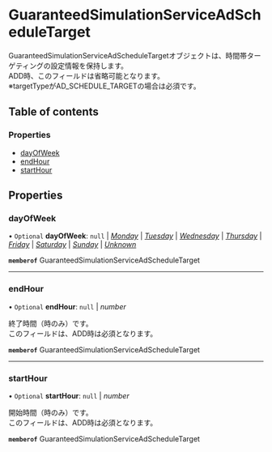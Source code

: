 # GuaranteedSimulationServiceAdScheduleTarget


<div lang=\"ja\"> GuaranteedSimulationServiceAdScheduleTargetオブジェクトは、時間帯ターゲティングの設定情報を保持します。<br> ADD時、このフィールドは省略可能となります。<br> ※targetTypeがAD_SCHEDULE_TARGETの場合は必須です。 </div> 

## Table of contents

### Properties

- [dayOfWeek](guaranteedsimulationserviceadscheduletarget.md#dayofweek)
- [endHour](guaranteedsimulationserviceadscheduletarget.md#endhour)
- [startHour](guaranteedsimulationserviceadscheduletarget.md#starthour)

## Properties

### dayOfWeek

• `Optional` **dayOfWeek**: ``null`` \| [*Monday*](./enums/guaranteedsimulationservicedayofweek.md#monday) \| [*Tuesday*](./enums/guaranteedsimulationservicedayofweek.md#tuesday) \| [*Wednesday*](./enums/guaranteedsimulationservicedayofweek.md#wednesday) \| [*Thursday*](./enums/guaranteedsimulationservicedayofweek.md#thursday) \| [*Friday*](./enums/guaranteedsimulationservicedayofweek.md#friday) \| [*Saturday*](./enums/guaranteedsimulationservicedayofweek.md#saturday) \| [*Sunday*](./enums/guaranteedsimulationservicedayofweek.md#sunday) \| [*Unknown*](./enums/guaranteedsimulationservicedayofweek.md#unknown)

**`memberof`** GuaranteedSimulationServiceAdScheduleTarget

___

### endHour

• `Optional` **endHour**: ``null`` \| *number*

<div lang=\"ja\"> 終了時間（時のみ）です。<br> このフィールドは、ADD時は必須となります。 </div> 

**`memberof`** GuaranteedSimulationServiceAdScheduleTarget

___

### startHour

• `Optional` **startHour**: ``null`` \| *number*

<div lang=\"ja\"> 開始時間（時のみ）です。<br> このフィールドは、ADD時は必須となります。 </div> 

**`memberof`** GuaranteedSimulationServiceAdScheduleTarget
